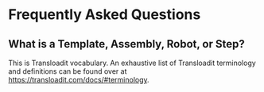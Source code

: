 
<!--more-->

# Frequently Asked Questions

## What is a Template, Assembly, Robot, or Step?

This is Transloadit vocabulary. An exhaustive list of Transloadit terminology and definitions can be found over at <https://transloadit.com/docs/#terminology>.

